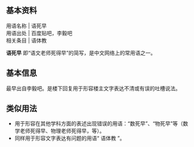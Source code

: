 **基本资料**  
---  
用语名称  |  语死早   
用语出处  |  百度贴吧，李毅吧   
相关条目  |  语体教   
  
**语死早** 即“语文老师死得早”的简写，是中文网络上的常用语之一。

##  基本信息

最早出自李毅吧。是楼下回复用于形容楼主文字表达不清或有误的吐槽说法。

##  类似用法

  * 用于形容在其他学科方面的表述出现错误的用语：“数死早”、“物死早”等（数学老师死得早、物理老师死得早，等）。 
  * 同样用于形容文字表达有问题的用语“  语体教  ”。 

